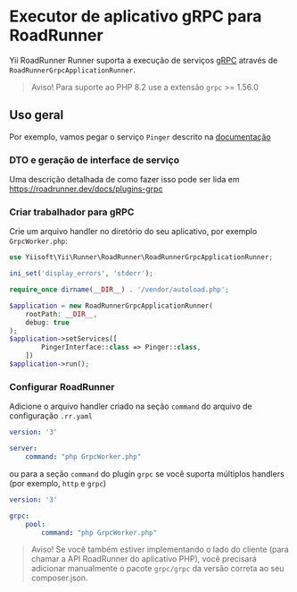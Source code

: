 # Executor de aplicativo gRPC para RoadRunner

Yii RoadRunner Runner suporta a execução de serviços [gRPC](https://grpc.io) através de `RoadRunnerGrpcApplicationRunner`.

> Aviso! Para suporte ao PHP 8.2 use a extensão `grpc` >= 1.56.0

## Uso geral

Por exemplo, vamos pegar o serviço `Pinger` descrito na [documentação](https://roadrunner.dev/docs/plugins-grpc)

### DTO e geração de interface de serviço

Uma descrição detalhada de como fazer isso pode ser lida em <https://roadrunner.dev/docs/plugins-grpc>

### Criar trabalhador para gRPC

Crie um arquivo handler no diretório do seu aplicativo, por exemplo `GrpcWorker.php`:

```php
use Yiisoft\Yii\Runner\RoadRunner\RoadRunnerGrpcApplicationRunner;

ini_set('display_errors', 'stderr');

require_once dirname(__DIR__) . '/vendor/autoload.php';

$application = new RoadRunnerGrpcApplicationRunner(
    rootPath: __DIR__,
    debug: true
);
$application->setServices([
        PingerInterface::class => Pinger::class,
    ])
$application->run();
```

### Configurar RoadRunner

Adicione o arquivo handler criado na seção `command` do arquivo de configuração `.rr.yaml`

```yaml
version: '3'

server:
    command: "php GrpcWorker.php"
```

ou para a seção `command` do plugin `grpc` se você suporta múltiplos handlers (por exemplo, `http` e `grpc`)

```yaml
version: '3'

grpc:
    pool:
        command: "php GrpcWorker.php"
```

> Aviso! Se você também estiver implementando o lado do cliente (para chamar a API RoadRunner do aplicativo PHP), você precisará adicionar manualmente o pacote `grpc/grpc` da versão correta ao seu composer.json.
